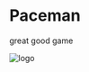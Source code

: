 # Paceman

great good game


![logo](https://github.com/BrowserNeo/Paceman/assets/106055633/5727574c-7323-4871-b62a-98d6e2f985a0)
